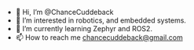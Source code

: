 - 👋 Hi, I’m @ChanceCuddeback
- 👀 I’m interested in robotics, and embedded systems. 
- 🌱 I’m currently learning Zephyr and ROS2. 
- 📫 How to reach me chancecuddeback@gmail.com
